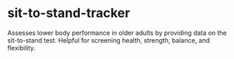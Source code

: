 # sit-to-stand-tracker
Assesses lower body performance in older adults by providing data on the sit-to-stand test. Helpful for screening health, strength, balance, and flexibility.

